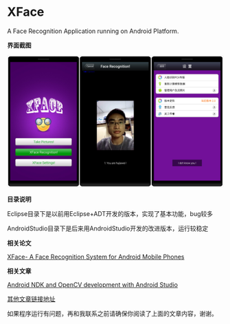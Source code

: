 XFace
=====
A Face Recognition Application running on Android Platform.

**界面截图**

![image](xface.jpg)

**目录说明**

Eclipse目录下是以前用Eclipse+ADT开发的版本，实现了基本功能，bug较多

AndroidStudio目录下是后来用AndroidStudio开发的改进版本，运行较稳定

**相关论文**

[XFace- A Face Recognition System for Android Mobile Phones](XFace.pdf)

**相关文章**

[Android NDK and OpenCV development with Android Studio](http://hujiaweibujidao.github.io/blog/2014/10/22/android-ndk-and-opencv-development-with-android-studio/)

[其他文章链接地址](http://hujiaweibujidao.github.io/mobile/)

如果程序运行有问题，再和我联系之前请确保你阅读了上面的文章内容，谢谢。
